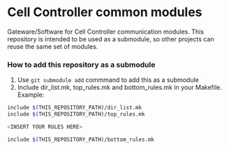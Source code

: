 Cell Controller common modules
==============================

Gateware/Software for Cell Controller communication modules.
This repository is intended to be used as a submodule, so
other projects can reuse the same set of modules.

### How to add this repository as a submodule

1. Use `git submodule add` commmand to add this as a submodule
2. Include dir_list.mk, top_rules.mk and bottom_rules.mk in your Makefile.
Example:

```bash
include $(THIS_REPOSITORY_PATH)/dir_list.mk
include $(THIS_REPOSITORY_PATH)/top_rules.mk

<INSERT YOUR RULES HERE>

include $(THIS_REPOSITORY_PATH)/bottom_rules.mk
```
